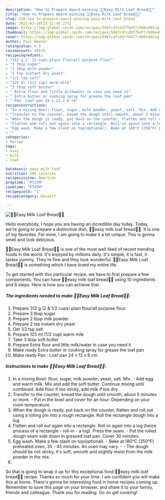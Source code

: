 ```yaml
---
description: "How to Prepare Award-winning 🍞🥛Easy Milk Loaf Bread🥛🍞"
title: "How to Prepare Award-winning 🍞🥛Easy Milk Loaf Bread🥛🍞"
slug: 510-how-to-prepare-award-winning-easy-milk-loaf-bread
date: 2021-03-18T23:51:49.277Z
image: https://img-global.cpcdn.com/recipes/596fc4fcd3f76d77/680x482cq70/easy-milk-loaf-bread-recipe-main-photo.jpg
thumbnail: https://img-global.cpcdn.com/recipes/596fc4fcd3f76d77/680x482cq70/easy-milk-loaf-bread-recipe-main-photo.jpg
cover: https://img-global.cpcdn.com/recipes/596fc4fcd3f76d77/680x482cq70/easy-milk-loaf-bread-recipe-main-photo.jpg
author: Paul Weaver
ratingvalue: 4.9
reviewcount: 49533
recipeingredient:
- "312 g 2  12 cups plain flourall purpose flour"
- "3 tbsp sugar"
- "2 tbsp milk powder"
- "2 tsp instant dry yeast"
- "1/2 tsp salt"
- "125 ml (1/2 cup) warm milk"
- "3 tbsp soft butter"
- " Extra flour and little milkwater in case you need it"
- " Extra butter or cooking spray for grease the loaf pan"
- " Pan  Loaf pan 24 x 12 x 6 cm"
recipeinstructions:
- "In a mixing Bowl: flour, sugar, milk powder, yeast, salt. Mix. Add egg and warm milk. Mix and add the soft butter. Continue mixing until combined. Add flour if too sticky, add milk if too dry."
- "Transfer to the counter, knead the dough until smooth, about 5 minutes or more. Put in the bowl and cover for an hour. Depending on your room temperature."
- "When the dough is ready, put back on the counter, flatten and roll out using a rolling pin into a rough rectangle. Roll the rectangle dough into a log."
- "Flatten and roll out again into a rectangle. Roll-in again into a log (twice process of a rectangle - roll-in - a log). Press the seam. Put the rolled dough seam side down in greased loaf pan. Cover 30 minutes."
- "Egg wash. Make a few slash on top(optional). Bake at 180°C (350°F) preheated oven, 35 - 45 minutes. An oven may vary.  The dough should be not sticky, it&#39;s soft, smooth and slightly moist from the milk powder in the mix."
- ""
categories:
- Recipe
tags:
- easy
- milk
- loaf

katakunci: easy milk loaf 
nutrition: 298 calories
recipecuisine: American
preptime: "PT17M"
cooktime: "PT45M"
recipeyield: "1"
recipecategory: Dessert

---
```



![🍞🥛Easy Milk Loaf Bread🥛🍞](https://img-global.cpcdn.com/recipes/596fc4fcd3f76d77/680x482cq70/easy-milk-loaf-bread-recipe-main-photo.jpg)

Hello everybody, I hope you are having an incredible day today. Today, we're going to prepare a distinctive dish, 🍞🥛easy milk loaf bread🥛🍞. It is one of my favorites. For mine, I am going to make it a bit unique. This is gonna smell and look delicious.

🍞🥛Easy Milk Loaf Bread🥛🍞 is one of the most well liked of recent trending foods in the world. It's enjoyed by millions daily. It's simple, it is fast, it tastes yummy. They're fine and they look wonderful. 🍞🥛Easy Milk Loaf Bread🥛🍞 is something which I have loved my entire life.




To get started with this particular recipe, we have to first prepare a few components. You can have 🍞🥛easy milk loaf bread🥛🍞 using 10 ingredients and 6 steps. Here is how you can achieve that.

<!--inarticleads1-->

##### The ingredients needed to make 🍞🥛Easy Milk Loaf Bread🥛🍞:

1. Prepare 312 g (2 &amp; 1/2 cups) plain flour/all purpose flour
1. Prepare 3 tbsp sugar
1. Prepare 2 tbsp milk powder
1. Prepare 2 tsp instant dry yeast
1. Get 1/2 tsp salt
1. Prepare 125 ml (1/2 cup) warm milk
1. Take 3 tbsp soft butter
1. Prepare  Extra flour and little milk/water in case you need it
1. Make ready  Extra butter or cooking spray for grease the loaf pan
1. Make ready  Pan : Loaf pan 24 x 12 x 6 cm




<!--inarticleads2-->

##### Instructions to make 🍞🥛Easy Milk Loaf Bread🥛🍞:

1. In a mixing Bowl: flour, sugar, milk powder, yeast, salt. Mix. - Add egg and warm milk. Mix and add the soft butter. Continue mixing until combined. Add flour if too sticky, add milk if too dry.
1. Transfer to the counter, knead the dough until smooth, about 5 minutes or more. - Put in the bowl and cover for an hour. Depending on your room temperature.
1. When the dough is ready, put back on the counter, flatten and roll out using a rolling pin into a rough rectangle. Roll the rectangle dough into a log.
1. Flatten and roll out again into a rectangle. Roll-in again into a log (twice process of a rectangle - roll-in - a log). Press the seam. - Put the rolled dough seam side down in greased loaf pan. Cover 30 minutes.
1. Egg wash. Make a few slash on top(optional). - Bake at 180°C (350°F) preheated oven, 35 - 45 minutes. An oven may vary. -  - The dough should be not sticky, it&#39;s soft, smooth and slightly moist from the milk powder in the mix.
1. 




So that is going to wrap it up for this exceptional food 🍞🥛easy milk loaf bread🥛🍞 recipe. Thanks so much for your time. I am confident you will make this at home. There's gonna be interesting food in home recipes coming up. Remember to save this page on your browser, and share it to your family, friends and colleague. Thank you for reading. Go on get cooking!
